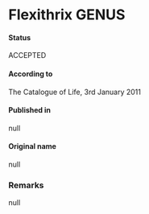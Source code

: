 # Flexithrix GENUS

#### Status
ACCEPTED

#### According to
The Catalogue of Life, 3rd January 2011

#### Published in
null

#### Original name
null

### Remarks
null